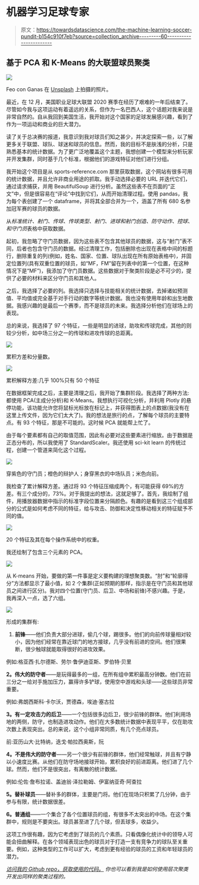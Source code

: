 # 机器学习足球专家

> 原文：<https://towardsdatascience.com/the-machine-learning-soccer-pundit-b154c910f7eb?source=collection_archive---------60----------------------->

## 基于 PCA 和 K-Means 的大联盟球员聚类

![](img/ba02cdc1c6c77fed2da36abca4761021.png)

Feo con Ganas 在 [Unsplash](https://unsplash.com/?utm_source=medium&utm_medium=referral) 上拍摄的照片。

最近，在 12 月，美国职业足球大联盟 2020 赛季在经历了艰难的一年后结束了。尽管如今我与这项运动有着遥远的关系，但作为一名巴西人，这个话题对我来说是非常自然的。自从我回到美国生活，我开始对这个国家的足球发展感兴趣，看到了作为一项运动和商业的巨大潜力。

读了关于总决赛的报道，我意识到我对球员们知之甚少，并决定探索一些，以了解更多关于联盟、球队、球迷和球员的信息。然而，我的目标不是肤浅的分析，只是熟悉基本的统计数据。为了更广泛地覆盖这个主题，我想创建一个模型来分析玩家并开发集群，同时基于几个标准，根据他们的游戏特征对他们进行分组。

我开始这个项目是从 sports-reference.com 那里获取数据，这个网站有很多可用的统计数据，并且允许非商业用途的抓取。我手动选择必要的 URL 并迭代它们，通过请求捕获，并用 BeautifulSoup 进行分析。虽然这些表不在页面的“正文”中，但是很容易在“评论”中找到它们，从而开始清理过程。使用 pandas，我为每个表创建了一个 dataframe，并将其全部合并为一个，涵盖了所有 680 名参加冠军赛的球员的数据。

从*标准统计、射门、传球、传球类型、射门、进球和射门创造、防守动作、控球、*和*守门员*表格中获取数据。

起初，我忽略了守门员数据，因为这些表不包含其他球员的数据，这与“射门”表不同，后者也包含守门员的数据。经过清理工作，包括删除也出现在表格中间的标题行，删除重复的列(例如，姓名、国家、位置、球队出现在所有原始表格中)，并固定位置列(具有双重位置的球员，如“MF，FM”留在列表中的第一个位置，在这种情况下是“MF”)，我添加了守门员数据。这些数据对于聚类阶段是必不可少的，提供了必要的材料来区分守门员和其他人。

之后，我选择了必要的列。我选择只选择与技能相关的统计数据，去掉诸如预测值、平均值或完全基于对手行动的数字等统计数据。我也没有使用年龄和出生地数据。我感兴趣的是最后一个赛季，而不是球员的未来。我选择分析他们在球场上的表现。

总的来说，我选择了 97 个特征，一些是明显的进球，助攻和传球完成，其他的则较少分析，如中场三分之一的传球和进攻传球的总距离。

![](img/7e8b9c8d50ad55b07b3aa151b8a35178.png)

累积方差和分量数。

![](img/548f922a301fc5ada97b25c113c724d4.png)

累积解释方差:几乎 100%只有 50 个特征

在数据框架完成之后，主要是清理之后，我开始了集群阶段。我选择了两种方法:都使用 PCA(主成分分析)和 K-Means。我想执行可视化分析，并利用 Plotly 的悬停功能，该功能允许您将鼠标光标放在标记上，并获得图表上的点数据(我没有在这里上传文件，因为它们太大了)。我的想法是旅行的点，了解每个球员的主要特点。有 93 个特征，那是不可能的。这时候 PCA 就能帮上忙了。

由于每个要素都有自己的取值范围，因此有必要对这些要素进行缩放。由于数据是正态分布的，所以我使用了 StandardScaler。我还使用 sci-kit learn 的传统过程，创建一个管道来简化这个过程。

![](img/d5e320f0a4b284457f1e37ba7f67f54f.png)

穿紫色的守门员；橙色的辩护人；身穿黑衣的中场队员；米色向前。

我检查了累计解释方差。通过将 93 个特征压缩成两个，有可能获得 69%的方差。有三个成分的，73%。对于我提出的想法，这就足够了。首先，我绘制了组件，用播放器数据中指示的标准字段位置来分隔颜色。有趣的是看到这三个组成部分的公式是如何考虑不同的特征，给与攻击、防御和决定性移动相关的特征赋予不同的值。

![](img/67b4ab81ba7c9a833f3faec31ab2c2de.png)

20 个特征及其在每个操作系统中的权重。

我还绘制了包含三个元素的 PCA。

![](img/4aee96d5ecf59e8ab3795b21b1d89321.png)

从 K-means 开始，要做的第一件事是定义要构建的理想聚类数。“肘”和“轮廓得分”方法都显示了最小值，如 2 个集群(正如预期的那样，指示是在守门员和其他球员之间进行区分)。我对四个位置(守门员、后卫、中场和前锋)不感兴趣。于是，我再深入一点，选了六组。

![](img/a32849a766f0e250e7eadcc0a3c2eabd.png)

形成的集群有:

1.  **前锋**——他们负责大部分进球，偷几个球，踢很多。他们的向前传球量相对较小，因为他们经常在靠近球门的地方接球，几乎没有前进的空间。他们很果断，很少触球就能取得很好的进攻效果。

例如:格亚西·扎尔德斯、劳尔·鲁伊迪亚斯、罗伯特·贝里

**2。伟大的防守者**——是玩得最多的一组，在所有组中累积最高分钟数。他们在前三分之一给对手施加压力，赢得许多铲球，使用空中游戏和头球——这些球员非常重要。

例如:弗朗西斯科·卡尔沃，贾德森，埃迪·塞古拉

**3。有一定攻击力的后卫**——一个包括很多边后卫，很少前锋的群体。他们利用场地的两侧，防守，也制造进攻动作。他们在大多数统计数据中表现平平，仅在助攻次数上表现突出。总的来说，这个小组非常同质，有几个亮点球员。

前:亚历山大·比特纳，迭戈·帕拉西奥斯，阮

**4。不是伟大的防守者**——另一个很少有前锋的群体，他们经常触球，并且有宁静以小速度比赛。从他们在防守场地接球开始，累积良好的前进距离。他们进了几个球。然而，他们不是很突出，有离散的统计数据。

例如:伦佐·詹布拉诺、盖迪翁·泽拉勒姆、伊富纳亚奇·阿查拉

**5。替补球员**——替补多的群体，主要是门将。他们在现场只积累了几分钟，由于参与有限，统计数据很差。

**6。普通组**——一个集合了各个位置球员的组，有很多不太突出的中场。在这个集群中，规则是不要突出。球员甚至进了几个球，但丢球多，收益少。

这项工作很有趣，因为它考虑到了球员的几个素质。只看偶像化统计中的领导人可能会扭曲解释。在各个领域表现出色的球员对于打造一支有竞争力的球队至关重要。例如，这种类型的工作可以扩大，考虑到更有经验的球员的工资和年轻球员的潜力。

[*访问我的 Github repo，获取使用的代码。*](http://github.com/banquinho) *你也可以看到我是如何使用层次聚类开发出同样的聚类过程的。*